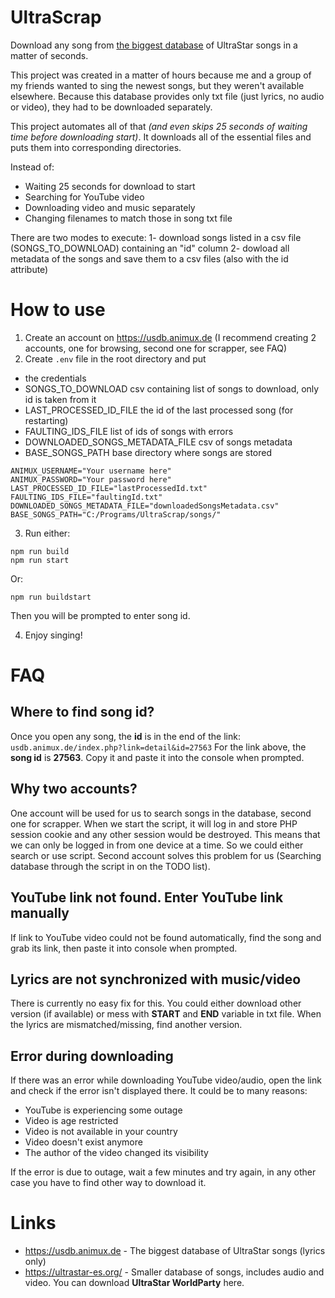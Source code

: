 
# UltraScrap
Download any song from [the biggest database](https://usdb.animux.de) of UltraStar songs in a matter of seconds.

This project was created in a matter of hours because me and a group of my friends wanted to sing the newest songs, but they weren't available elsewhere. Because this database provides only txt file (just lyrics, no audio or video), they had to be downloaded separately.

This project automates all of that *(and even skips 25 seconds of waiting time before downloading start)*. It downloads all of the essential files and puts them into corresponding directories.

Instead of:
- Waiting 25 seconds for download to start
- Searching for YouTube video
- Downloading video and music separately
- Changing filenames to match those in song txt file

There are two modes to execute:
1- download songs listed in a csv file (SONGS_TO_DOWNLOAD) containing an "id" column
2- dowload all metadata of the songs and save them to a csv files (also with the id attribute)

# How to use
1. Create an account on https://usdb.animux.de (I recommend creating 2 accounts, one for browsing, second one for scrapper, see FAQ)
2. Create `.env` file in the root directory and put 
- the credentials
- SONGS_TO_DOWNLOAD csv containing list of songs to download, only id is taken from it
- LAST_PROCESSED_ID_FILE the id of the last processed song (for restarting)
- FAULTING_IDS_FILE list of ids of songs with errors
- DOWNLOADED_SONGS_METADATA_FILE csv of songs metadata
- BASE_SONGS_PATH base directory where songs are stored
```env
ANIMUX_USERNAME="Your username here"
ANIMUX_PASSWORD="Your password here"
LAST_PROCESSED_ID_FILE="lastProcessedId.txt"
FAULTING_IDS_FILE="faultingId.txt"
DOWNLOADED_SONGS_METADATA_FILE="downloadedSongsMetadata.csv"
BASE_SONGS_PATH="C:/Programs/UltraScrap/songs/"
```
3. Run either:
 ```shell
npm run build
npm run start
```

Or:
```shell
npm run buildstart
```

Then you will be prompted to enter song id.

4. Enjoy singing!

# FAQ
## Where to find song id?
Once you open any song, the **id** is in the end of the link:
`usdb.animux.de/index.php?link=detail&id=27563`
For the link above, the **song id** is **27563**.
Copy it and paste it into the console when prompted.

## Why two accounts?
One account will be used for us to search songs in the database, second one for scrapper. When we start the script, it will log in and store PHP session cookie and any other session would be destroyed. This means that we can only be logged in from one device at a time. So we could either search or use script. Second account solves this problem for us (Searching database through the script in on the TODO list).

## YouTube link not found. Enter YouTube link manually
If link to YouTube video could not be found automatically, find the song and grab its link, then paste it into console when prompted.

## Lyrics are not synchronized with music/video
There is currently no easy fix for this. You could either download other version (if available) or mess with **START** and **END** variable in txt file. When the lyrics are mismatched/missing, find another version.

## Error during downloading
If there was an error while downloading YouTube video/audio, open the link and check if the error isn't displayed there. It could be to many reasons:
- YouTube is experiencing some outage
- Video is age restricted
- Video is not available in your country
- Video doesn't exist anymore
- The author of the video changed its visibility

If the error is due to outage, wait a few minutes and try again, in any other case you have to find other way to download it.
# Links
- https://usdb.animux.de - The biggest database of UltraStar songs (lyrics only)
- https://ultrastar-es.org/ - Smaller database of songs, includes audio and video. You can download **UltraStar WorldParty** here.
